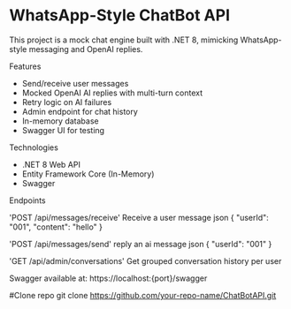 # WhatsApp-Style ChatBot API

This project is a mock chat engine built with .NET 8, mimicking WhatsApp-style messaging and OpenAI replies.

Features

- Send/receive user messages
- Mocked OpenAI AI replies with multi-turn context
- Retry logic on AI failures
- Admin endpoint for chat history
- In-memory database
- Swagger UI for testing

Technologies
- .NET 8 Web API
- Entity Framework Core (In-Memory)
- Swagger

Endpoints

'POST /api/messages/receive'
Receive a user message
json
{
  "userId": "001",
  "content": "hello"
}

'POST /api/messages/send'
reply an ai message
json
{
  "userId": "001"
}

'GET /api/admin/conversations'
Get grouped conversation history per user

Swagger available at: https://localhost:{port}/swagger

#Clone repo
git clone https://github.com/your-repo-name/ChatBotAPI.git
